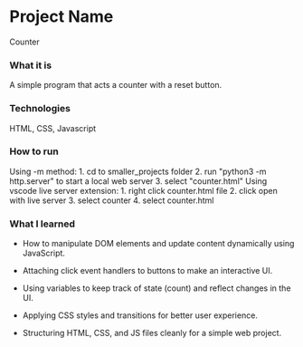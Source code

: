 # Project Name
Counter
### What it is
A simple program that acts a counter with a reset button.

### Technologies
HTML, CSS, Javascript

### How to run
Using -m method:
    1. cd to smaller_projects folder
    2. run "python3 -m http.server" to start a local  web server
    3. select "counter.html"
Using vscode live server extension:
    1. right click counter.html file
    2. click open with live server
    3. select counter 
    4. select counter.html

### What I learned

- How to manipulate DOM elements and update content dynamically using JavaScript.

- Attaching click event handlers to buttons to make an interactive UI.

- Using variables to keep track of state (count) and reflect changes in the UI.

- Applying CSS styles and transitions for better user experience.

- Structuring HTML, CSS, and JS files cleanly for a simple web project.